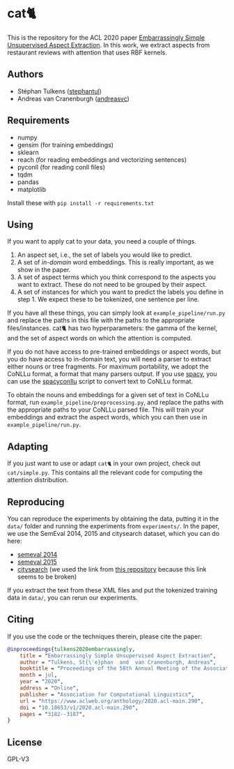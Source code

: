 # cat🐈

This is the repository for the ACL 2020 paper [Embarrassingly Simple Unsupervised Aspect Extraction](https://www.aclweb.org/anthology/2020.acl-main.290/).
In this work, we extract aspects from restaurant reviews with attention that uses RBF kernels.

## Authors

* Stéphan Tulkens ([stephantul](https://www.github.com/stephantul))
* Andreas van Cranenburgh ([andreasvc](https://www.github.com/andreasvc))

## Requirements

* numpy
* gensim (for training embeddings)
* sklearn
* reach (for reading embeddings and vectorizing sentences)
* pyconll (for reading conll files)
* tqdm
* pandas
* matplotlib

Install these with `pip install -r requirements.txt`

## Using

If you want to apply cat to your data, you need a couple of things.

1. An aspect set, i.e., the set of labels you would like to predict.
2. A set of _in-domain_ word embeddings. This is really important, as we show in the paper.
3. A set of aspect terms which you think correspond to the aspects you want to extract. These do not need to be grouped by their aspect.
4. A set of instances for which you want to predict the labels you define in step 1. We expect these to be tokenized, one sentence per line.

If you have all these things, you can simply look at `example_pipeline/run.py` and replace the paths in this file with the paths to the appropriate files/instances.
cat🐈 has two hyperparameters: the gamma of the kernel, and the set of aspect words on which the attention is computed.

If you do not have access to pre-trained embeddings or aspect words, but you do have access to in-domain text, you will need a parser to extract either nouns or tree fragments.
For maximum portability, we adopt the CoNLLu format, a format that many parsers output.
If you use [spacy](https://spacy.io/), you can use the [spacyconllu](https://github.com/andreasvc/spacyconllu) script to convert text to CoNLLu format.

To obtain the nouns and embeddings for a given set of text in CoNLLu format, run `example_pipeline/preprocessing.py`, and replace the paths with the appropriate paths to your CoNLLu parsed file.
This will train your embeddings and extract the aspect words, which you can then use in `example_pipeline/run.py`.

## Adapting

If you just want to use or adapt `cat🐈` in your own project, check out `cat/simple.py`. This contains all the relevant code for computing the attention distribution.

## Reproducing

You can reproduce the experiments by obtaining the data, putting it in the `data/` folder and running the experiments from `experiments/`.
In the paper, we use the SemEval 2014, 2015 and citysearch dataset, which you can do here:

* [semeval 2014](http://alt.qcri.org/semeval2014/task4/)
* [semeval 2015](http://alt.qcri.org/semeval2015/task12/)
* [citysearch](https://www.cs.cmu.edu/~mehrbod/RR/) (we used the link from [this repository](https://github.com/ruidan/Unsupervised-Aspect-Extraction) because this link seems to be broken)

If you extract the text from these XML files and put the tokenized training data in `data/`, you can rerun our experiments.

## Citing

If you use the code or the techniques therein, please cite the paper:

```bibtex
@inproceedings{tulkens2020embarrassingly,
    title = "Embarrassingly Simple Unsupervised Aspect Extraction",
    author = "Tulkens, St{\'e}phan  and  van Cranenburgh, Andreas",
    booktitle = "Proceedings of the 58th Annual Meeting of the Association for Computational Linguistics",
    month = jul,
    year = "2020",
    address = "Online",
    publisher = "Association for Computational Linguistics",
    url = "https://www.aclweb.org/anthology/2020.acl-main.290",
    doi = "10.18653/v1/2020.acl-main.290",
    pages = "3182--3187",
}
```

## License

GPL-V3
